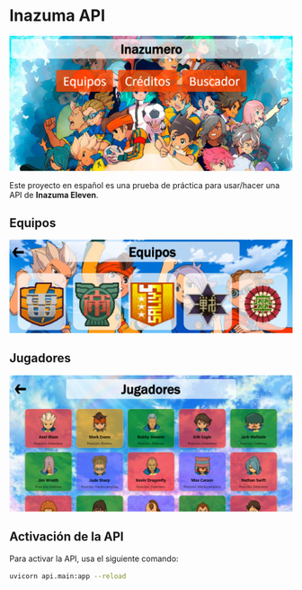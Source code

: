 # Inazuma API

![Index](img/Inazumero.png)

Este proyecto en español es una prueba de práctica para usar/hacer una API de **Inazuma Eleven**.

## Equipos

![Equipos](img/Captura%20de%20pantalla%202024-08-14%20144846.png)

## Jugadores

![jugadores](img/Capturadepantalla2024-08-14144933.png)

## Activación de la API

Para activar la API, usa el siguiente comando:

```bash
uvicorn api.main:app --reload

